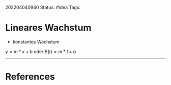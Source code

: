 202204040940
Status: #idea
Tags:

# Lineares Wachstum
- konstantes Wachstum

$y = m*x+b$ oder $B(t)=m*t+b$

___
# References
